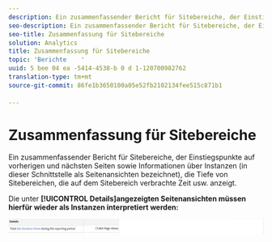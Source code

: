 ```yaml
---
description: Ein zusammenfassender Bericht für Sitebereiche, der Einstiegspunkte auf vorherigen und nächsten Seiten sowie Informationen über Instanzen (in dieser Schnittstelle als Seitenansichten bezeichnet), die Tiefe von Sitebereichen, die auf dem Sitebereich verbrachte Zeit usw. anzeigt.
seo-description: Ein zusammenfassender Bericht für Sitebereiche, der Einstiegspunkte auf vorherigen und nächsten Seiten sowie Informationen über Instanzen (in dieser Schnittstelle als Seitenansichten bezeichnet), die Tiefe von Sitebereichen, die auf dem Sitebereich verbrachte Zeit usw. anzeigt.
seo-title: Zusammenfassung für Sitebereiche
solution: Analytics
title: Zusammenfassung für Sitebereiche
topic: 'Berichte    '
uuid: 5 bee 04 ea -5414-4538-b 0 d 1-120700982762
translation-type: tm+mt
source-git-commit: 86fe1b3650100a05e52fb2102134fee515c871b1

---
```



# Zusammenfassung für Sitebereiche

Ein zusammenfassender Bericht für Sitebereiche, der Einstiegspunkte auf vorherigen und nächsten Seiten sowie Informationen über Instanzen (in dieser Schnittstelle als Seitenansichten bezeichnet), die Tiefe von Sitebereichen, die auf dem Sitebereich verbrachte Zeit usw. anzeigt.

Die unter **[!UICONTROL Details]angezeigten Seitenansichten müssen hierfür wieder als Instanzen interpretiert werden:**

![](assets/site_sec_summ.png)

